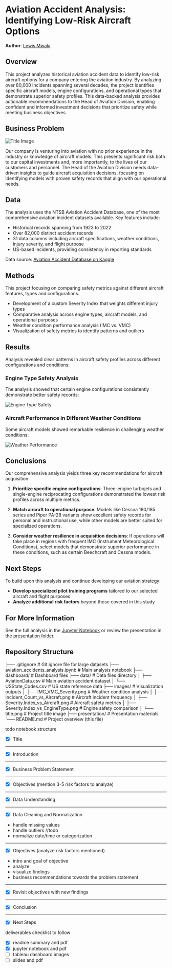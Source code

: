 # Aviation Accident Analysis: Identifying Low-Risk Aircraft Options

**Author**: [Lewis Mwaki](https://github.com/lewismwaki)

## Overview

This project analyzes historical aviation accident data to identify low-risk aircraft options for a company entering the aviation industry. By analyzing over 80,000 incidents spanning several decades, the project identifies specific aircraft models, engine configurations, and operational types that demonstrate superior safety profiles. This data-backed analysis provides actionable recommendations to the Head of Aviation Division, enabling confident and informed investment decisions that prioritize safety while meeting business objectives.

## Business Problem

![Title Image](./images/title.png)

Our company is venturing into aviation with no prior experience in the industry or knowledge of aircraft models. This presents significant risk both to our capital investments and, more importantly, to the lives of our customers and personnel. The Head of the Aviation Division needs data-driven insights to guide aircraft acquisition decisions, focusing on identifying models with proven safety records that align with our operational needs.

## Data

The analysis uses the NTSB Aviation Accident Database, one of the most comprehensive aviation incident datasets available. Key features include:
- Historical records spanning from 1923 to 2022
- Over 82,000 distinct accident records
- 31 data columns including aircraft specifications, weather conditions, injury severity, and flight purpose
- US-based incidents, providing consistency in reporting standards

Data source: [Aviation Accident Database on Kaggle](https://www.kaggle.com/datasets/khsamaha/aviation-accident-database-synopses/data)

## Methods

This project focusing on comparing safety metrics against different aircraft features, types and configurations.
- Development of a custom Severity Index that weights different injury types
- Comparative analysis across engine types, aircraft models, and operational purposes
- Weather condition performance analysis (IMC vs. VMC)
- Visualization of safety metrics to identify patterns and outliers

## Results

Analysis revealed clear patterns in aircraft safety profiles across different configurations and conditions:

### Engine Type Safety Analysis

The analysis showed that certain engine configurations consistently demonstrate better safety records:

![Engine Type Safety](./images/Severity.Index_vs_EngineType.png)

### Aircraft Performance in Different Weather Conditions

Some aircraft models showed remarkable resilience in challenging weather conditions:

![Weather Performance](./images/VMC_Weather_vs_Aircraft.png)

## Conclusions

Our comprehensive analysis yields three key recommendations for aircraft acquisition:

1. **Prioritize specific engine configurations**: Three-engine turbojets and single-engine reciprocating configurations demonstrated the lowest risk profiles across multiple metrics.

2. **Match aircraft to operational purpose**: Models like Cessna 180/185 series and Piper PA-28 variants show excellent safety records for personal and instructional use, while other models are better suited for specialized operations.

3. **Consider weather resilience in acquisition decisions**: If operations will take place in regions with frequent IMC (Instrument Meteorological Conditions), select models that demonstrate superior performance in these conditions, such as certain Beechcraft and Cessna models.

## Next Steps

To build upon this analysis and continue developing our aviation strategy:

 - **Develop specialized pilot training programs** tailored to our selected aircraft and flight purposes
 - **Analyze additional risk factors** beyond those covered in this study

## For More Information

See the full analysis in the [Jupyter Notebook](./aviation_accidents_analysis.ipynb) or review the presentation in the [presentation folder](./presentation/).

## Repository Structure

├── .gitignore                          # Git ignore file for large datasets
├── aviation_accidents_analysis.ipynb   # Main analysis notebook
├── dashboard/                          # Dashboard files
├── data/                              # Data files directory
│   ├── AviationData.csv               # Main aviation accident dataset
│   └── USState_Codes.csv              # US state reference data
├── images/                            # Visualization outputs
│   ├── IMC_VMC_Severity.png           # Weather condition analysis
│   ├── Incident_Count_vs_Aircraft.png  # Aircraft incident frequency
│   ├── Severity.Index_vs_Aircraft.png  # Aircraft safety metrics
│   ├── Severity.Index_vs_EngineType.png # Engine safety comparison
│   └── title.png                      # Project title image
├── presentation/                      # Presentation materials
└── README.md                         # Project overview (this file)


todo
notebook structure 

- [x] Title  
---
- [x] Introduction
---
- [x] Business Problem Statement
---
- [x] Objectives (mention 3-5 risk factors to analyze)
---
- [x] Data Understanding
---
- [x] Data Cleaning and Normalization
 - handle missing values
 - handle outliers //todo
 - normalize date/time or categorization
---
- [x] Objectives (analyze risk factors mentioned)
 - intro and goal of objective
 - analyze
 - visualize findings
 - business recommendations towards the problem statement
 
---
- [x] Revisit objectives with new findings
---
- [x] Conclusion
---
- [x] Next Steps

deliverables checklist to follow

- [x] readme summary and pdf
- [x] jupyter notebook and pdf
- [ ] tableau dashboard images
- [ ] slides and pdf 